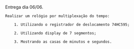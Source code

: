 Entrega dia 06/06.

	Realizar um relógio por multiplexação do tempo:
	
		1. Utilizando o registrador de deslocamento 74HC595;
		
		2. Utilizando display de 7 segmentos;
		
		3. Mostrando as casas de minutos e segundos.
